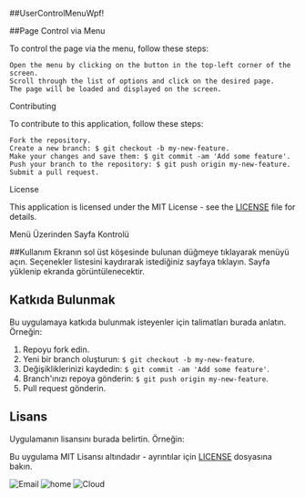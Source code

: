 ##UserControlMenuWpf!

##Page Control via Menu

To control the page via the menu, follow these steps:

    Open the menu by clicking on the button in the top-left corner of the screen.
    Scroll through the list of options and click on the desired page.
    The page will be loaded and displayed on the screen.


Contributing

To contribute to this application, follow these steps:

    Fork the repository.
    Create a new branch: $ git checkout -b my-new-feature.
    Make your changes and save them: $ git commit -am 'Add some feature'.
    Push your branch to the repository: $ git push origin my-new-feature.
    Submit a pull request.

License

This application is licensed under the MIT License - see the [LICENSE](LICENSE) file for details.


Menü Üzerinden Sayfa Kontrolü

##Kullanım
Ekranın sol üst köşesinde bulunan düğmeye tıklayarak menüyü açın.
Seçenekler listesini kaydırarak istediğiniz sayfaya tıklayın.
Sayfa yüklenip ekranda görüntülenecektir.
## Katkıda Bulunmak

Bu uygulamaya katkıda bulunmak isteyenler için talimatları burada anlatın. Örneğin:

1. Repoyu fork edin.
2. Yeni bir branch oluşturun: `$ git checkout -b my-new-feature`.
3. Değişikliklerinizi kaydedin: `$ git commit -am 'Add some feature'`.
4. Branch'ınızı repoya gönderin: `$ git push origin my-new-feature`.
5. Pull request gönderin.

## Lisans

Uygulamanın lisansını burada belirtin. Örneğin:

Bu uygulama MIT Lisansı altındadır - ayrıntılar için [LICENSE](LICENSE) dosyasına bakın.

![Email](https://user-images.githubusercontent.com/104066754/206466118-4af93e23-7d65-4ac0-b287-58d27c93436d.png)
![home](https://user-images.githubusercontent.com/104066754/206466122-e77fd970-a5b3-48bf-8178-ee463d5e65c3.png)
![Cloud](https://user-images.githubusercontent.com/104066754/206466177-c8799028-8800-4d5d-97c1-44611cb8ec7e.png)
